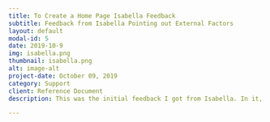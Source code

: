 ```yaml
---
title: To Create a Home Page Isabella Feedback
subtitle: Feedback from Isabella Pointing out External Factors
layout: default
modal-id: 5
date: 2019-10-9
img: isabella.png
thumbnail: isabella.png
alt: image-alt
project-date: October 09, 2019
category: Support
client: Reference Document
description: This was the initial feedback I got from Isabella. In it, she pointed out that the title was maybe a little too grandiose, and a title that simply gets to the point would do a more servicable job for the blog post. She also pointed out that the external factors of having a "Quick-Start Guide," a holdover of the website template I was using, could confuse the reader. It can be found <a href="../AWDPortfolio/assets/IsabellaRevision.pdf">here</a>

---
```

